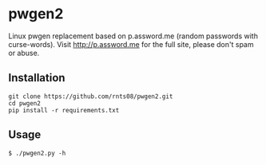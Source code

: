 pwgen2
======

Linux pwgen replacement based on p.assword.me (random passwords with curse-words). Visit http://p.assword.me for the full site, please don't spam or abuse.

## Installation

```
git clone https://github.com/rnts08/pwgen2.git
cd pwgen2 
pip install -r requirements.txt
```

## Usage

```
$ ./pwgen2.py -h 
```
